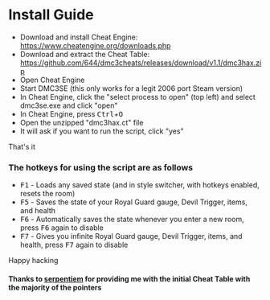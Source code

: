 # Install Guide
- Download and install Cheat Engine: https://www.cheatengine.org/downloads.php
- Download and extract the Cheat Table: https://github.com/644/dmc3cheats/releases/download/v1.1/dmc3hax.zip
- Open Cheat Engine
- Start DMC3SE (this only works for a legit 2006 port Steam version)
- In Cheat Engine, click the "select process to open" (top left) and select dmc3se.exe and click "open"
- In Cheat Engine, press <kbd>Ctrl</kbd>+<kbd>O</kbd>
- Open the unzipped "dmc3hax.ct" file
- It will ask if you want to run the script, click "yes"

That's it

### The hotkeys for using the script are as follows
- <kbd>F1</kbd> - Loads any saved state (and in style switcher, with hotkeys enabled, resets the room)
- <kbd>F5</kbd> - Saves the state of your Royal Guard gauge, Devil Trigger, items, and health
- <kbd>F6</kbd> - Automatically saves the state whenever you enter a new room, press <kbd>F6</kbd> again to disable
- <kbd>F7</kbd> - Gives you infinite Royal Guard gauge, Devil Trigger, items, and health, press <kbd>F7</kbd> again to disable

Happy hacking

#### Thanks to [serpentiem](https://github.com/serpentiem/) for providing me with the initial Cheat Table with the majority of the pointers
